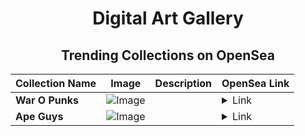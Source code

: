<div align="center">

# Digital Art Gallery

## Trending Collections on OpenSea

| Collection Name                       | Image                                                                                     | Description                       | OpenSea Link                                                                                          |
|---------------------------------------|-------------------------------------------------------------------------------------------|-----------------------------------|--------------------------------------------------------------------------------------------------------|
| **War O Punks** | ![Image](https://i.seadn.io/s/raw/files/5bd3e42bee38ece3c2c334d743751a09.png?w=500&auto=format?w=200&auto=format) |  | <details><summary>Link</summary>[War O Punks](https://opensea.io/collection/war-o-punks-83)</details> |
| **Ape Guys** | ![Image](https://i.seadn.io/s/raw/files/59d7ab1b190cd12d3a68b5204330a6cc.png?w=500&auto=format?w=200&auto=format) |  | <details><summary>Link</summary>[Ape Guys](https://opensea.io/collection/ape-guys-73)</details> |

</div>